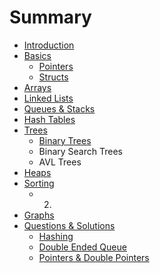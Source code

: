 # Summary

* [Introduction](README.md)
* [Basics](Basics/README.md)
   * [Pointers](Basics/pointers.md)
   * [Structs](Basics/structs.md)
* [Arrays](Arrays/README.md)
* [Linked Lists](Linked_Lists/README.md)
* [Queues & Stacks](Queues_&_Stacks/README.md)
* [Hash Tables](Hash_Tables/README.md)
* [Trees](Trees/README.md)
   * [Binary Trees](Trees/Binary_Trees.md)
   * Binary Search Trees
   * AVL Trees
* [Heaps](Heaps/README.md)
* [Sorting](Sorting/README.md)
   * 2.
* [Graphs](Graphs/index.md)
* [Questions & Solutions](Questions_&_Solutions/README.md)
   * [Hashing](Questions_&_Solutions/Hashing.md)
   * [Double Ended Queue](Questions_&_Solutions/Double_Ended_Queue.md)
   * [Pointers & Double Pointers](Questions_&_Solutions/Pointers_&_Double_Pointers.md)

